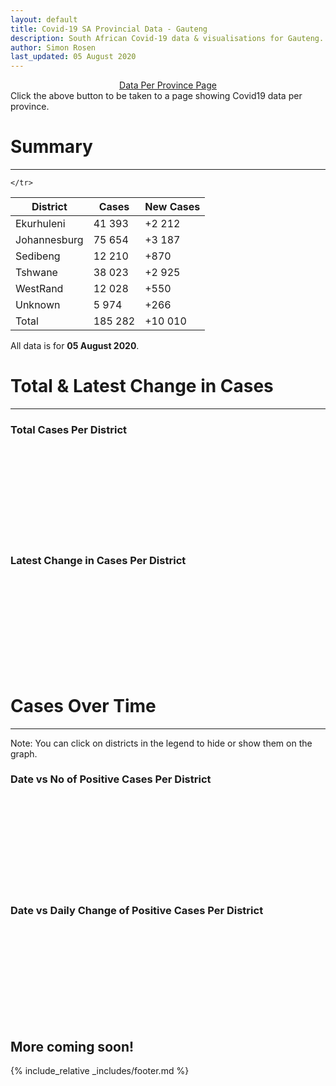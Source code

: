 ```yaml
---
layout: default
title: Covid-19 SA Provincial Data - Gauteng
description: South African Covid-19 data & visualisations for Gauteng. <br>Contains data for confirmed cases, tests, recoveries, deaths & active cases.
author: Simon Rosen
last_updated: 05 August 2020
---
```

<center><a href="/provinces" class="btn alt_btn_col">Data Per Province Page</a></center> 
Click the above button to be taken to a page showing Covid19 data per province. 

# Summary
___

<table>
<thead>
	<tr class="header">
		<th>District</th>
		<th>Cases</th>
		<th>New Cases</th>

	</tr>
</thead>
<tbody>
	<tr>
		<td class="index" markdown="span">Ekurhuleni</td>
		<td  markdown="span">41 393</td>
		<td  markdown="span">+2 212</td>
	</tr>
	<tr>
		<td class="index" markdown="span">Johannesburg</td>
		<td  markdown="span">75 654</td>
		<td  markdown="span">+3 187</td>
	</tr>
	<tr>
		<td class="index" markdown="span">Sedibeng</td>
		<td  markdown="span">12 210</td>
		<td  markdown="span">+870</td>
	</tr>
	<tr>
		<td class="index" markdown="span">Tshwane</td>
		<td  markdown="span">38 023</td>
		<td  markdown="span">+2 925</td>
	</tr>
	<tr>
		<td class="index" markdown="span">WestRand</td>
		<td  markdown="span">12 028</td>
		<td  markdown="span">+550</td>
	</tr>
	<tr>
		<td class="index" markdown="span">Unknown</td>
		<td  markdown="span">5 974</td>
		<td  markdown="span">+266</td>
	</tr>
	<tr>
		<td class="index total" markdown="span">Total</td>
		<td class="total" markdown="span">185 282</td>
		<td class="total" markdown="span">+10 010</td>
	</tr>
</tbody>
</table>

All data is for **05 August 2020**.

# Total & Latest Change in Cases

___

### Total Cases Per District
<div class="iframeDiv" align="center">
    <iframe class="lazy pieChart" data-src="tot_cases_per_district_gp.html" scrolling="no" frameborder="0"></iframe>
</div>

### Latest Change in Cases Per District
<div class="iframeDiv" align="center">
    <iframe class="lazy pieChart" data-src="latest_change_cases_per_district_gp.html" scrolling="no" frameborder="0"></iframe>
</div>

# Cases Over Time

___
Note: You can click on districts in the legend to hide or show them on the graph.
### Date vs No of Positive Cases Per District
<div class="iframeDiv" align="center">
    <iframe class="lazy" data-src="date_vs_cases_per_district_gp.html" scrolling="no" frameborder="0"></iframe>
</div>

### Date vs Daily Change of Positive Cases Per District
<div class="iframeDiv" align="center">
    <iframe class="lazy" data-src="date_vs_daily_cases_per_district_gp.html" scrolling="no" frameborder="0"></iframe>
</div>

## More coming soon!

{% include_relative _includes/footer.md %}